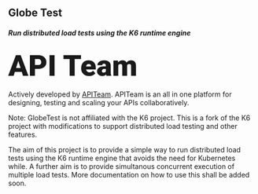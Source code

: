 <h2>
Globe Test
</h2>

##### Run distributed load tests using the K6 runtime engine

<span style="
    font-family: Roboto, sans-serif;
    font-size: 60px;
    font-weight: 1000;
    user-select: none;
">API Team</span>

Actively developed by <a href="https://apiteam.cloud">APITeam</a>. APITeam is an all in one platform for designing, testing and scaling your APIs collaboratively.

Note: GlobeTest is not affiliated with the K6 project. This is a fork of the K6 project with modifications to support distributed load testing and other features.

The aim of this project is to provide a simple way to run distributed load tests using the K6 runtime engine that avoids the need for Kubernetes while. A further aim is to provide simultanous concurrent execution of multiple load tests.
More documentation on how to use this shall be added soon.
